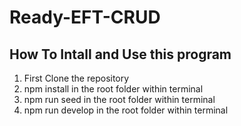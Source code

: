 # Ready-EFT-CRUD
## How To Intall and Use this program
1. First Clone the repository
2. npm install in the root folder within terminal
3. npm run seed in the root folder within terminal
4. npm run develop in the root folder within terminal